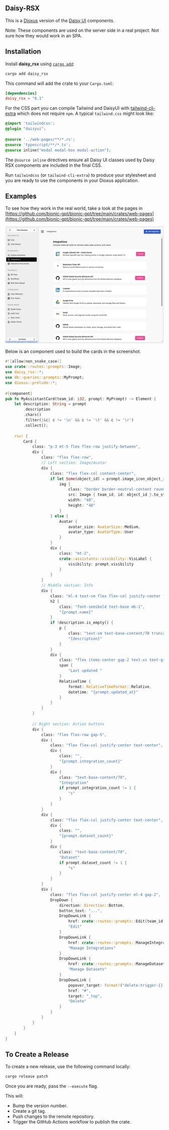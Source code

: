 ## Daisy-RSX

This is a [Dioxus](https://dioxuslabs.com/) version of the [Daisy UI](https://daisyui.com/) components.

Note: These components are used on the server side in a real project. Not sure how they would work in an SPA.

## Installation

Install **daisy_rsx** using [`cargo add`](https://doc.rust-lang.org/cargo/commands/cargo-add.html):

```bash
cargo add daisy_rsx
```

This command will add the crate to your `Cargo.toml`:

```toml
[dependencies]
daisy_rsx = "0.1"
```

For the CSS part you can compile Tailwind and DaisyUI with [tailwind-cli-extra](https://github.com/dobicinaitis/tailwind-cli-extra) which does not require `npm`.
A typical `tailwind.css` might look like:

```css
@import 'tailwindcss';
@plugin "daisyui";

@source '../web-pages/**/*.rs';
@source 'typescript/**/*.ts';
@source inline("modal modal-box modal-action");
```

The `@source inline` directives ensure all Daisy UI classes used by Daisy RSX components are included in the final CSS.

Run `tailwindcss` (or `tailwind-cli-extra`) to produce your stylesheet and you are ready to use the components in your Dioxus application.

## Examples

To see how they work in the real world, take a look at the pages in [https://github.com/bionic-gpt/bionic-gpt/tree/main/crates/web-pages](https://github.com/bionic-gpt/bionic-gpt/tree/main/crates/web-pages)

![Bionic Example](show-case.png "Title")

Below is an component used to build the cards in the screenshot.

```rust
#![allow(non_snake_case)]
use crate::routes::prompts::Image;
use daisy_rsx::*;
use db::queries::prompts::MyPrompt;
use dioxus::prelude::*;

#[component]
pub fn MyAssistantCard(team_id: i32, prompt: MyPrompt) -> Element {
    let description: String = prompt
        .description
        .chars()
        .filter(|&c| c != '\n' && c != '\t' && c != '\r')
        .collect();

    rsx! {
        Card {
            class: "p-3 mt-5 flex flex-row justify-between",
            div {
                class: "flex flex-row",
                // Left section: Image/Avatar
                div {
                    class: "flex flex-col content-center",
                    if let Some(object_id) = prompt.image_icon_object_id {
                        img {
                            class: "border border-neutral-content rounded p-2",
                            src: Image { team_id, id: object_id }.to_string(),
                            width: "48",
                            height: "48"
                        }
                    } else {
                        Avatar {
                            avatar_size: AvatarSize::Medium,
                            avatar_type: AvatarType::User
                        }
                    }
                    div {
                        class: "mt-2",
                        crate::assistants::visibility::VisLabel {
                            visibility: prompt.visibility
                        }
                    }
                }
                // Middle section: Info
                div {
                    class: "ml-4 text-sm flex flex-col justify-center flex-1 min-w-0",
                    h2 {
                        class: "font-semibold text-base mb-1",
                        "{prompt.name}"
                    }
                    if !description.is_empty() {
                        p {
                            class: "text-sm text-base-content/70 truncate mb-2",
                            "{description}"
                        }
                    }
                    div {
                        class: "flex items-center gap-2 text-xs text-gray-500",
                        span {
                            "Last updated "
                        }
                        RelativeTime {
                            format: RelativeTimeFormat::Relative,
                            datetime: "{prompt.updated_at}"
                        }
                    }
                }
            }

            // Right section: Action buttons
            div {
                class: "flex flex-row gap-5",
                div {
                    class: "flex flex-col justify-center text-center",
                    div {
                        class: "",
                        "{prompt.integration_count}"
                    }
                    div {
                        class: "text-base-content/70",
                        "Integration"
                        if prompt.integration_count != 1 {
                            "s"
                        }
                    }
                }
                div {
                    class: "flex flex-col justify-center text-center",
                    div {
                        class: "",
                        "{prompt.dataset_count}"
                    }
                    div {
                        class: "text-base-content/70",
                        "Dataset"
                        if prompt.dataset_count != 1 {
                            "s"
                        }
                    }
                }
                div {
                    class: "flex flex-col justify-center ml-4 gap-2",
                    DropDown {
                        direction: Direction::Bottom,
                        button_text: "...",
                        DropDownLink {
                            href: crate::routes::prompts::Edit{team_id, prompt_id: prompt.id}.to_string(),
                            "Edit"
                        }
                        DropDownLink {
                            href: crate::routes::prompts::ManageIntegrations{team_id, prompt_id: prompt.id}.to_string(),
                            "Manage Integrations"
                        }
                        DropDownLink {
                            href: crate::routes::prompts::ManageDatasets{team_id, prompt_id: prompt.id}.to_string(),
                            "Manage Datasets"
                        }
                        DropDownLink {
                            popover_target: format!("delete-trigger-{}-{}", prompt.id, team_id),
                            href: "#",
                            target: "_top",
                            "Delete"
                        }
                    }
                }
            }
        }
    }
}
```

## To Create a Release

To create a new release, use the following command locally:

```sh
cargo release patch
```

Once you are ready, pass the `--execute` flag.

This will:

- Bump the version number.
- Create a git tag.
- Push changes to the remote repository.
- Trigger the GitHub Actions workflow to publish the crate.
